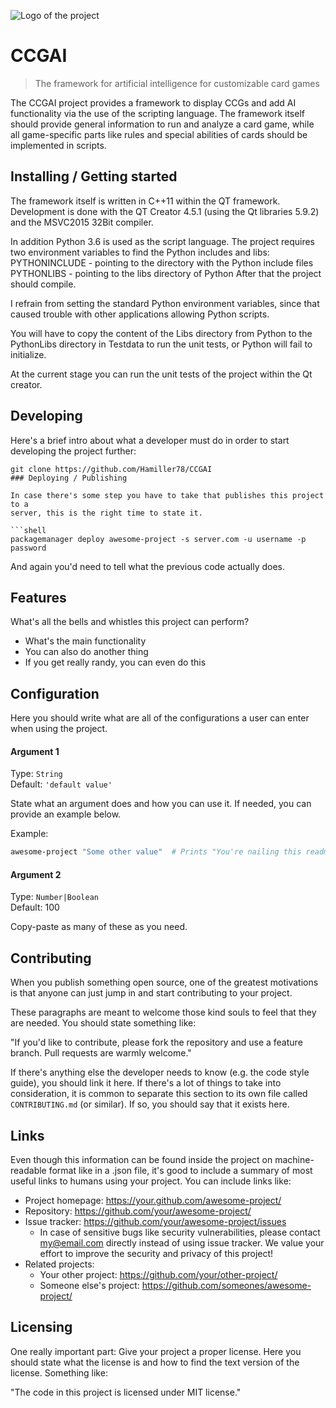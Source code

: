 ![Logo of the project](https://raw.githubusercontent.com/jehna/readme-best-practices/master/sample-logo.png)

# CCGAI
> The framework for artificial intelligence for customizable card games

The CCGAI project provides a framework to display CCGs and add AI functionality
via the use of the scripting language. The framework itself should
provide general information to run and analyze a card game, while all
game-specific parts like rules and special abilities of cards should be
implemented in scripts.

## Installing / Getting started

The framework itself is written in C++11 within the QT framework. Development
is done with the QT Creator 4.5.1 (using the Qt libraries 5.9.2) and the 
MSVC2015 32Bit compiler.

In addition Python 3.6 is used as the script language. The project requires
two environment variables to find the Python includes and libs:
PYTHONINCLUDE - pointing to the directory with the Python include files
PYTHONLIBS - pointing to the libs directory of Python
After that the project should compile.

I refrain from setting the standard Python environment variables, since that
caused trouble with other applications allowing Python scripts.

You will have to copy the content of the Libs directory from Python to the
PythonLibs directory in Testdata to run the unit tests, or Python will fail
to initialize.

At the current stage you can run the unit tests of the project within the
Qt creator.

## Developing

Here's a brief intro about what a developer must do in order to start developing
the project further:

```shell
git clone https://github.com/Hamiller78/CCGAI
### Deploying / Publishing

In case there's some step you have to take that publishes this project to a
server, this is the right time to state it.

```shell
packagemanager deploy awesome-project -s server.com -u username -p password
```

And again you'd need to tell what the previous code actually does.

## Features

What's all the bells and whistles this project can perform?
* What's the main functionality
* You can also do another thing
* If you get really randy, you can even do this

## Configuration

Here you should write what are all of the configurations a user can enter when
using the project.

#### Argument 1
Type: `String`  
Default: `'default value'`

State what an argument does and how you can use it. If needed, you can provide
an example below.

Example:
```bash
awesome-project "Some other value"  # Prints "You're nailing this readme!"
```

#### Argument 2
Type: `Number|Boolean`  
Default: 100

Copy-paste as many of these as you need.

## Contributing

When you publish something open source, one of the greatest motivations is that
anyone can just jump in and start contributing to your project.

These paragraphs are meant to welcome those kind souls to feel that they are
needed. You should state something like:

"If you'd like to contribute, please fork the repository and use a feature
branch. Pull requests are warmly welcome."

If there's anything else the developer needs to know (e.g. the code style
guide), you should link it here. If there's a lot of things to take into
consideration, it is common to separate this section to its own file called
`CONTRIBUTING.md` (or similar). If so, you should say that it exists here.

## Links

Even though this information can be found inside the project on machine-readable
format like in a .json file, it's good to include a summary of most useful
links to humans using your project. You can include links like:

- Project homepage: https://your.github.com/awesome-project/
- Repository: https://github.com/your/awesome-project/
- Issue tracker: https://github.com/your/awesome-project/issues
  - In case of sensitive bugs like security vulnerabilities, please contact
    my@email.com directly instead of using issue tracker. We value your effort
    to improve the security and privacy of this project!
- Related projects:
  - Your other project: https://github.com/your/other-project/
  - Someone else's project: https://github.com/someones/awesome-project/


## Licensing

One really important part: Give your project a proper license. Here you should
state what the license is and how to find the text version of the license.
Something like:

"The code in this project is licensed under MIT license."
